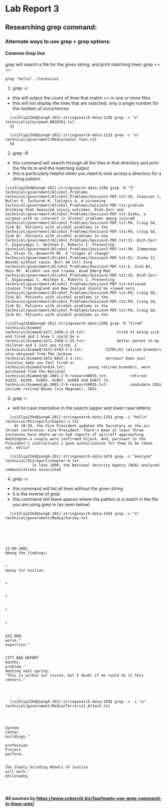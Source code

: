 # Lab Report 3
## Researching grep command:
### Alternate ways to use grep + grep options:
#### Common Grep Use
grep will search a file for the given string, and print matching lines:
grep <<string>> <<files>>
```
grep "hello" ./technical
```
1. grep -c
  - this will output the count of lines that match <<string>> in one or more files
  - this will not display the lines that are matched, only a single number for the number of occurrences
```
  [cs15lsp23kd@ieng6-201]:stringsearch-data:119$ grep -c "e" technical/plos/pmed.0020281.txt
  32
```
```
  [cs15lsp23kd@ieng6-201]:stringsearch-data:122$ grep -c "a" technical/government/Media/water_fees.txt
  54
```
2. grep -R
  - this command will search through all the files in that directory and print the file its in and the matching output
  - this is particularly helpful when you need to look across a directory for a string pattern 
```
[cs15lsp23kd@ieng6-201]:stringsearch-data:128$ grep -R "Z" technical/government/Alcohol_Problems
technical/government/Alcohol_Problems/Session2-PDF.txt:16. Isaacson J, Butler R, Zacharek M, Tzelepis A. A screening
technical/government/Alcohol_Problems/Session3-PDF.txt:problem drinking that measured injury outcomes, Dinh-Zarr and
technical/government/Alcohol_Problems/Session3-PDF.txt:Zuska, a surgeon with an interest in alcohol problems among injured
technical/government/Alcohol_Problems/Session3-PDF.txt:PA, Craig SA, Zink BJ. Patients with alcohol problems in the
technical/government/Alcohol_Problems/Session3-PDF.txt:PA, Craig SA, Zink BJ. Patients with alcohol problems in the
technical/government/Alcohol_Problems/Session3-PDF.txt:31. Dinh-Zarr T, Diguiseppi C, Heitman E, Roberts I. Preventing
technical/government/Alcohol_Problems/Session3-PDF.txt:50. Zimmerman GL, Olsen CG, Bosworth MF. A "stages of change"
technical/government/Alcohol_Problems/Session3-PDF.txt:52. Zuska JJ. Wounds without cause. Bull Am Coll Surg
technical/government/Alcohol_Problems/Session3-PDF.txt:6. Zink BJ, Maio RF. Alcohol use and trauma. Acad Emerg Med
technical/government/Alcohol_Problems/Session3-PDF.txt:16. Dinh-Zarr T, Diguiseppi C, Heitman E, Roberts I. Preventing
technical/government/Alcohol_Problems/Session3-PDF.txt:believed studies from England and New Zealand should be viewed very
technical/government/Alcohol_Problems/Session4-PDF.txt:PA, Craig SA, Zink BJ. Patients with alcohol problems in the
technical/government/Alcohol_Problems/Session4-PDF.txt:PA, Craig SA, Zink BJ. Patients with alcohol problems in the
technical/government/Alcohol_Problems/Session4-PDF.txt:PA, Craig SA, Zink BJ. Patients with alcohol problems in the
```
```
[cs15lsp23kd@ieng6-201]:stringsearch-data:130$ grep -R "tired" technical/biomed
technical/biomed/1471-2458-2-25.txt:              tired of being sick and tired and I knew I could be a
technical/biomed/1471-2458-2-25.txt:              better parent to my children and I just was tired. I
technical/biomed/1472-6793-3-5.txt:          C57Bl/6J retired breeders also obtained from The Jackson
technical/biomed/1472-6815-2-3.txt:          nervous? Does your tinnitus make you feel tired or
technical/biomed/ar624.txt:          young retired breeders, were purchased from the National
technical/biomed/gb-2001-2-9-research0035.txt:          retired: bo322, bo395, bo663, bo667, bo669 and bo671 (G.
technical/biomed/gb-2001-2-9-research0035.txt:          candidate CDSs include retired Bnums (six Magnums), CDSs
```
3. grep -i
  - will be case insensitive in the search (upper and lower case letters)
```
  [cs15lsp23kd@ieng6-201]:stringsearch-data:135$ grep -i "hello" technical/911report/chapter-1.txt
    At 10:39, the Vice President updated the Secretary on the air threat conference: Vice President: There's been at least three instances here where we've had reports of aircraft approaching Washington-a couple were confirmed hijack. And, pursuant to the President's instructions I gave authorization for them to be taken out. Hello?
```
```
  [cs15lsp23kd@ieng6-201]:stringsearch-data:147$ grep -i "Analyze" technical/911report/chapter-6.txt
            In late 1999, the National Security Agency (NSA) analyzed communications associated
```
4. grep -v
  - this command will list all lines without the given string 
  - it is the inverse of grep
  - this command will leave spaces where the pattern is a match in the file you are using grep in (as seen below)
  
```
  [cs15lsp23kd@ieng6-201]:stringsearch-data:154$ grep -v "a" technical/government/Media/Survey.txt






12-09-2002
Among the findings:


•
money for tuition.


•


•


•


•


$25,000.
worse."
expertise."


CITY BAR REPORT
months.
problem."
meeting next spring.
"This is within our vision, but I doubt if we could do it this
centers."




```
```
  [cs15lsp23kd@ieng6-201]:stringsearch-data:159$ grep -v -i "a" technical/government/Media/Terrorist_Attack.txt




System
Center.
buildings."

profession.
Project.
perform.


The Slowly Grinding Wheels of Justice
will work."
philosophy.




```
  **All sources by https://www.cyberciti.biz/faq/howto-use-grep-command-in-linux-unix/** 
  
